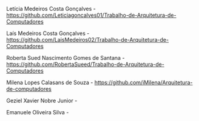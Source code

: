 Letícia Medeiros Costa Gonçalves - https://github.com/Leticiagoncalves01/Trabalho-de-Arquitetura-de-Computadores

Laís Medeiros Costa Gonçalves - https://github.com/LaisMedeiros02/Trabalho-de-Arquitetura-de-Computadores

Roberta Sued Nascimento Gomes de Santana - https://github.com/RobertaSueed/Trabalho-de-Arquitetura-de-Computadores

Milena Lopes Calasans de Souza - https://github.com/iMilena/Arquitetura-de-computadores

Geziel Xavier Nobre Junior -

Emanuele Oliveira Silva -
